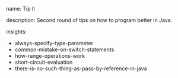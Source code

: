 name: Tip II

description: Second round of tips on how to program better in Java. 

insights:
  - always-specify-type-parameter
  - common-mistake-on-switch-statements
  - how-range-operations-work
  - short-circuit-evaluation
  - there-is-no-such-thing-as-pass-by-reference-in-java
 